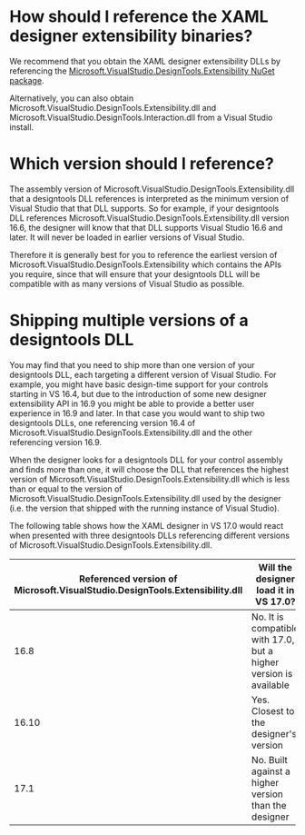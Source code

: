 # How should I reference the XAML designer extensibility binaries?

We recommend that you obtain the XAML designer extensibility DLLs by referencing the [Microsoft.VisualStudio.DesignTools.Extensibility NuGet package](https://www.nuget.org/packages/Microsoft.VisualStudio.DesignTools.Extensibility).

Alternatively, you can also obtain Microsoft.VisualStudio.DesignTools.Extensibility.dll and Microsoft.VisualStudio.DesignTools.Interaction.dll from a Visual Studio install.

# Which version should I reference?

The assembly version of Microsoft.VisualStudio.DesignTools.Extensibility.dll that a designtools DLL references is interpreted as the minimum version of Visual Studio that that DLL supports. So for example, if your designtools DLL references Microsoft.VisualStudio.DesignTools.Extensibility.dll version 16.6, the designer will know that that DLL supports Visual Studio 16.6 and later. It will never be loaded in earlier versions of Visual Studio.

Therefore it is generally best for you to reference the earliest version of Microsoft.VisualStudio.DesignTools.Extensibility which contains the APIs you require, since that will ensure that your designtools DLL will be compatible with as many versions of Visual Studio as possible.

# Shipping multiple versions of a designtools DLL

You may find that you need to ship more than one version of your designtools DLL, each targeting a different version of Visual Studio. For example, you might have basic design-time support for your controls starting in VS 16.4, but due to the introduction of some new designer extensibility API in 16.9 you might be able to provide a better user experience in 16.9 and later. In that case you would want to ship two designtools DLLs, one referencing version 16.4 of Microsoft.VisualStudio.DesignTools.Extensibility.dll and the other referencing version 16.9.

When the designer looks for a designtools DLL for your control assembly and finds more than one, it will choose the DLL that references the highest version of Microsoft.VisualStudio.DesignTools.Extensibility.dll which is less than or equal to the version of Microsoft.VisualStudio.DesignTools.Extensibility.dll used by the designer (i.e. the version that shipped with the running instance of Visual Studio).

The following table shows how the XAML designer in VS 17.0 would react when presented with three designtools DLLs referencing different versions of Microsoft.VisualStudio.DesignTools.Extensibility.dll.

| Referenced version of Microsoft.VisualStudio.DesignTools.Extensibility.dll | Will the designer load it in VS 17.0?                             |
| ---------------------------------------------------------------------------| ----------------------------------------------------------------- |
| 16.8                                                                       | No. It is compatible with 17.0, but a higher version is available |
| 16.10                                                                      | Yes. Closest to the designer's version                            |
| 17.1                                                                       | No. Built against a higher version than the designer              |